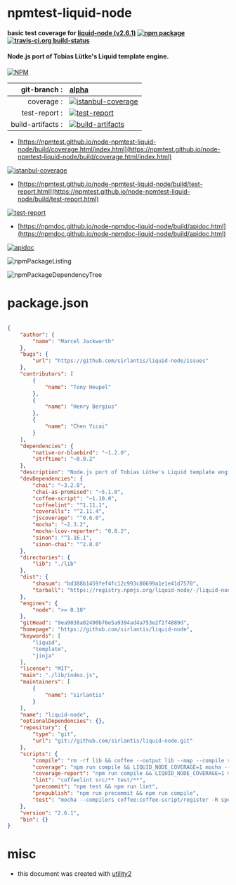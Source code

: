 # npmtest-liquid-node

#### basic test coverage for  [liquid-node (v2.6.1)](https://github.com/sirlantis/liquid-node)  [![npm package](https://img.shields.io/npm/v/npmtest-liquid-node.svg?style=flat-square)](https://www.npmjs.org/package/npmtest-liquid-node) [![travis-ci.org build-status](https://api.travis-ci.org/npmtest/node-npmtest-liquid-node.svg)](https://travis-ci.org/npmtest/node-npmtest-liquid-node)

#### Node.js port of Tobias Lütke's Liquid template engine.

[![NPM](https://nodei.co/npm/liquid-node.png?downloads=true&downloadRank=true&stars=true)](https://www.npmjs.com/package/liquid-node)

| git-branch : | [alpha](https://github.com/npmtest/node-npmtest-liquid-node/tree/alpha)|
|--:|:--|
| coverage : | [![istanbul-coverage](https://npmtest.github.io/node-npmtest-liquid-node/build/coverage.badge.svg)](https://npmtest.github.io/node-npmtest-liquid-node/build/coverage.html/index.html)|
| test-report : | [![test-report](https://npmtest.github.io/node-npmtest-liquid-node/build/test-report.badge.svg)](https://npmtest.github.io/node-npmtest-liquid-node/build/test-report.html)|
| build-artifacts : | [![build-artifacts](https://npmtest.github.io/node-npmtest-liquid-node/glyphicons_144_folder_open.png)](https://github.com/npmtest/node-npmtest-liquid-node/tree/gh-pages/build)|

- [https://npmtest.github.io/node-npmtest-liquid-node/build/coverage.html/index.html](https://npmtest.github.io/node-npmtest-liquid-node/build/coverage.html/index.html)

[![istanbul-coverage](https://npmtest.github.io/node-npmtest-liquid-node/build/screenCapture.buildCi.browser.%252Ftmp%252Fbuild%252Fcoverage.lib.html.png)](https://npmtest.github.io/node-npmtest-liquid-node/build/coverage.html/index.html)

- [https://npmtest.github.io/node-npmtest-liquid-node/build/test-report.html](https://npmtest.github.io/node-npmtest-liquid-node/build/test-report.html)

[![test-report](https://npmtest.github.io/node-npmtest-liquid-node/build/screenCapture.buildCi.browser.%252Ftmp%252Fbuild%252Ftest-report.html.png)](https://npmtest.github.io/node-npmtest-liquid-node/build/test-report.html)

- [https://npmdoc.github.io/node-npmdoc-liquid-node/build/apidoc.html](https://npmdoc.github.io/node-npmdoc-liquid-node/build/apidoc.html)

[![apidoc](https://npmdoc.github.io/node-npmdoc-liquid-node/build/screenCapture.buildCi.browser.%252Ftmp%252Fbuild%252Fapidoc.html.png)](https://npmdoc.github.io/node-npmdoc-liquid-node/build/apidoc.html)

![npmPackageListing](https://npmtest.github.io/node-npmtest-liquid-node/build/screenCapture.npmPackageListing.svg)

![npmPackageDependencyTree](https://npmtest.github.io/node-npmtest-liquid-node/build/screenCapture.npmPackageDependencyTree.svg)



# package.json

```json

{
    "author": {
        "name": "Marcel Jackwerth"
    },
    "bugs": {
        "url": "https://github.com/sirlantis/liquid-node/issues"
    },
    "contributors": [
        {
            "name": "Tony Heupel"
        },
        {
            "name": "Henry Bergius"
        },
        {
            "name": "Chen Yicai"
        }
    ],
    "dependencies": {
        "native-or-bluebird": "~1.2.0",
        "strftime": "~0.9.2"
    },
    "description": "Node.js port of Tobias Lütke's Liquid template engine.",
    "devDependencies": {
        "chai": "~3.2.0",
        "chai-as-promised": "~5.1.0",
        "coffee-script": "~1.10.0",
        "coffeelint": "^1.11.1",
        "coveralls": "^2.11.4",
        "jscoverage": "^0.6.0",
        "mocha": "~2.3.2",
        "mocha-lcov-reporter": "0.0.2",
        "sinon": "^1.16.1",
        "sinon-chai": "^2.8.0"
    },
    "directories": {
        "lib": "./lib"
    },
    "dist": {
        "shasum": "bd388b1459fef4fc12c993c80699a1e1e41d7570",
        "tarball": "https://registry.npmjs.org/liquid-node/-/liquid-node-2.6.1.tgz"
    },
    "engines": {
        "node": ">= 0.10"
    },
    "gitHead": "9ea9038a02490b76e5a9394ad4a753e2f2f4889d",
    "homepage": "https://github.com/sirlantis/liquid-node",
    "keywords": [
        "liquid",
        "template",
        "jinja"
    ],
    "license": "MIT",
    "main": "./lib/index.js",
    "maintainers": [
        {
            "name": "sirlantis"
        }
    ],
    "name": "liquid-node",
    "optionalDependencies": {},
    "repository": {
        "type": "git",
        "url": "git://github.com/sirlantis/liquid-node.git"
    },
    "scripts": {
        "compile": "rm -rf lib && coffee --output lib --map --compile src",
        "coverage": "npm run compile && LIQUID_NODE_COVERAGE=1 mocha --compilers coffee:coffee-script/register -r jscoverage --reporter mocha-lcov-reporter test | coveralls",
        "coverage-report": "npm run compile && LIQUID_NODE_COVERAGE=1 mocha --compilers coffee:coffee-script/register -r jscoverage --covout html test",
        "lint": "coffeelint src/** test/**",
        "precommit": "npm test && npm run lint",
        "prepublish": "npm run precommit && npm run compile",
        "test": "mocha --compilers coffee:coffee-script/register -R spec test"
    },
    "version": "2.6.1",
    "bin": {}
}
```



# misc
- this document was created with [utility2](https://github.com/kaizhu256/node-utility2)

